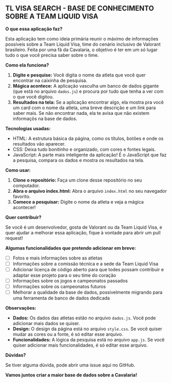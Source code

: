 ## TL VISA SEARCH - BASE DE CONHECIMENTO SOBRE A TEAM LIQUID VISA

**O que essa aplicação faz?**

Esta aplicação tem como ideia primária reunir o máximo de informações possíveis sobre a Team Liquid Visa, time do cenário inclusivo de Valorant brasileiro. Feita por uma fã da Cavalaria, o objetivo é ter em um só lugar tudo o que você precisa saber sobre o time.

**Como ela funciona?**

1. **Digite e pesquise:** Você digita o nome da atleta que você quer encontrar na caixinha de pesquisa.
2. **Mágica acontece:** A aplicação vasculha um banco de dados gigante (que está no arquivo `dados.js`) e procura por tudo que tenha a ver com o que você digitou.
3. **Resultados na tela:** Se a aplicação encontrar algo, ela mostra pra você um card com o nome da atleta, uma breve descrição e um link para saber mais. Se não encontrar nada, ela te avisa que não existem informaçõs na base de dados.

**Tecnologias usadas:**

* HTML: A estrutura básica da página, como os títulos, botões e onde os resultados vão aparecer.
* CSS: Deixa tudo bonitinho e organizado, com cores e fontes legais.
* JavaScript: A parte mais inteligente da aplicação! É o JavaScript que faz a pesquisa, compara os dados e mostra os resultados na tela.

**Como usar:**

1. **Clone o repositório:** Faça um clone desse repositório no seu computador.
2. **Abra o arquivo index.html:** Abra o arquivo `index.html` no seu navegador favorito.
3. **Comece a pesquisar:** Digite o nome da atleta e veja a mágica acontecer!

**Quer contribuir?**

Se você é um desenvolvedor, gosta de Valorant ou da Team Liquid Visa, e quer ajudar a melhorar essa aplicação, fique à vontade para abrir um pull request!

**Algumas funcionalidades que pretendo adicionar em breve:**

- [ ]  Fotos e mais informações sobre as atletas
- [ ] Informações sobre a comissão técnica e a sede da Team Liquid Visa
- [ ]  Adicionar licença de código aberto para que todes possam contribuir e adaptar esse projeto para o seu time do coração
- [ ]  Informações sobre os jogos e campeonatos passados
- [ ]  Informações sobre os campeonatos futuros
- [ ]  Melhorar a qualidade da base de dados, possivelmente migrando para uma ferramenta de banco de dados dedicada

**Observações:**

* **Dados:** Os dados das atletas estão no arquivo `dados.js`. Você pode adicionar mais dados se quiser.
* **Design:** O design da página está no arquivo `style.css`. Se você quiser mudar as cores ou a fonte, é só editar esse arquivo.
* **Funcionalidades:** A lógica da pesquisa está no arquivo `app.js`. Se você quiser adicionar mais funcionalidades, é só editar esse arquivo.

**Dúvidas?**

Se tiver alguma dúvida, pode abrir uma issue aqui no GitHub.

**Vamos juntos criar a maior base de dados sobre a Cavalaria!**
